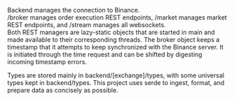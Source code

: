 Backend manages the connection to Binance.  
/broker manages order execution REST endpoints, /market manages market REST endpoints, and /stream manages all websockets.  
Both REST managers are lazy-static objects that are started in main and made available to their corresponding threads. The broker object keeps a timestamp that it attempts to keep synchronized with the Binance server. It is initiated through the time request and can be shifted by digesting incoming timestamp errors.

Types are stored mainly in backend/[exchange]/types, with some universal types kept in backend/types. This project uses serde to ingest, format, and prepare data as concisely as possible.
